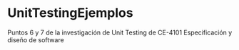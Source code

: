 # UnitTestingEjemplos
Puntos 6 y 7 de la investigación de Unit Testing de CE-4101 Especificación y diseño de software
